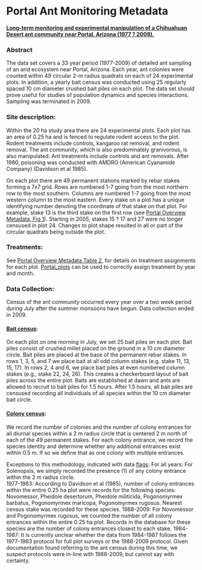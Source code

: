 # Portal Ant Monitoring Metadata

[**Long-term monitoring and experimental manipulation of a Chihuahuan Desert ant community near Portal, Arizona (1977 ? 2009).**](http://onlinelibrary.wiley.com/doi/10.1890/15-2115.1/full)

### Abstract

The data set covers a 33 year period (1977-2009) of detailed ant sampling of an arid ecosystem near Portal, Arizona. Each year, ant colonies were counted within 49 circular 2-m radius quadrats on each of 24 experimental plots.  In addition, a yearly bait census was conducted using 25 regularly spaced 10 cm diameter crushed bait piles on each plot. The data set should prove useful for studies of population dynamics and species interactions. Sampling was terminated in 2009.

### Site description:

Within the 20 ha study area there are 24 experimental plots. Each plot has an area of 0.25 ha and is fenced to regulate rodent access to the plot. Rodent treatments include controls, kangaroo rat removal, and rodent removal. The ant community, which is also predominately granivorous, is also manipulated. Ant treatments include controls and ant removals. After 1980, poisoning was conducted with AMDRO (American Cyanamide Company) (Davidson et al 1985).

On each plot there are 49 permanent stations marked by rebar stakes forming a 7x7 grid. Rows are numbered 1-7 going from the most northern row to the most southern. Columns are numbered 1-7 going from the most western column to the most eastern. Every stake on a plot has a unique identifying number denoting the coordinate of that stake on that plot. For example, stake 13 is the third stake on the first row (see [Portal Overview Metadata, Fig 1](../SiteandMethods/Portal_Figure1.tif)). Starting in 2005, stakes 15 ? 17 and 27 were no longer censused in plot 24. Changes to plot shape resulted in all or part of the circular quadrats being outside the plot. 

### Treatments: 

See [Portal Overview Metadata Table 2](../SiteandMethods/Portal_plot_treatments.csv), for details on treatment assignments for each plot. [Portal_plots](../SiteandMethods/Portal_plots.csv) can be used to correctly assign treatment by year and month.

### Data Collection: 

Census of the ant community occurred every year over a two week period during July after the summer monsoons have begun. Data collection ended in 2009.

#### [Bait census](Portal_ant_bait.csv): 

On each plot on one morning in July, we set 25 bait piles on each plot.  Bait piles consist of crushed millet placed on the ground in a 10 cm diameter circle.  Bait piles are placed at the base of the permanent rebar stakes.  In rows 1, 3, 5, and 7 we place bait at all odd column stakes (e.g. stake 11, 13, 15, 17).  In rows 2, 4 and 6, we place bait piles at even numbered column stakes (e.g., stake 22, 24, 26).  This creates a checkerboard layout of bait piles across the entire plot. Baits are established at dawn and ants are allowed to recruit to bait piles for 1.5 hours. After 1.5 hours, all bait piles are censused recording all individuals of all species within the 10 cm diameter bait circle.

#### [Colony census](Portal_ant_colony.csv):  

We record the number of colonies and the number of colony entrances for all diurnal species within a 2 m radius circle that is centered 2 m north of each of the 49 permanent stakes. For each colony entrance, we record the species identity and determine whether any additional entrances exist within 0.5 m.  If so we define that as one colony with multiple entrances.

Exceptions to this methodology, indicated with data [flags](Portal_ant_dataflags.csv): 
For all years: For Solenopsis, we simply recorded the presence (1) of any colony entrance within the 2 m radius circle.  
1977-1983: According to Davidson et al (1985), number of colony entrances within the entire 0.25 ha plot were records for the following species: Novomessor, Pheidole desertorum, Pheidole militicida, Pogonomyrmex barbatus, Pogonomyrmex maricopa, Pogonomyrmex rugosus. Nearest census stake was recorded for these species.
1988-2009: For Novomessor and Pogonomyrmex rugosus, we counted the number of all colony entrances within the entire 0.25 ha plot. Records in the database for these species are the number of colony entrances closest to each stake. 
1984-1987: It is currently unclear whether the data from 1984-1987 follows the 1977-1983 protocol for full plot surveys or the 1988-2009 protocol. Given documentation found referring to the ant census during this time, we suspect protocols were in-line with 1988-2009, but cannot say with certainty.
